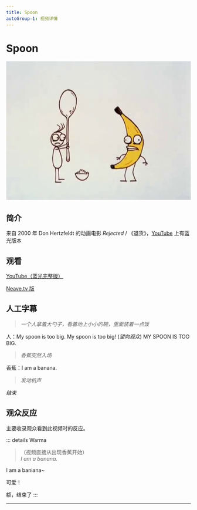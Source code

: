 ```yaml
---
title: Spoon
autoGroup-1: 视频详情
---
```


# Spoon

![](/spoon.png)

## 简介

来自 2000 年 Don Hertzfeldt 的动画电影 *Rejected* / 《退货》，[YouTube](https://www.youtube.com/watch?v=W7JyjZI3LUM) 上有蓝光版本

## 观看

[YouTube（蓝光完整版）](https://www.youtube.com/watch?v=W7JyjZI3LUM)

[Neave.tv 版](https://neave.tv/assets/videos/spoon.mp4)

## 人工字幕

> *一个人拿着大勺子，看着地上小小的碗，里面装着一点饭*

人：My spoon is too big. My spoon is too big! (*望向观众*) MY SPOON IS TOO BIG.

> *香蕉突然入场*

香蕉：I am a banana.

> *发动机声*

*结束*

## 观众反应

主要收录观众看到此视频时的反应。

::: details Warma
>（视频直接从出现香蕉开始）  
> *I am a banana.*

I am a baniana~

可爱！

额，结束了
:::

---